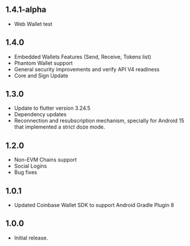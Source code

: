 ## 1.4.1-alpha

- Web Wallet test

## 1.4.0

- Embedded Wallets Features (Send, Receive, Tokens list)
- Phantom Wallet support
- General security improvements and verify API V4 readiness
- Core and Sign Update

## 1.3.0

- Update to flutter version 3.24.5
- Dependency updates
- Reconnection and resubscription mechanism, specially for Android 15 that implemented a strict doze mode.

## 1.2.0

- Non-EVM Chains support
- Social Logins
- Bug fixes

## 1.0.1

- Updated Coinbase Wallet SDK to support Android Gradle Plugin 8

## 1.0.0

- Initial release.